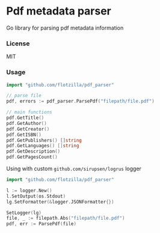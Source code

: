 Pdf metadata parser
====
Go library for parsing pdf metadata information 
 
### License
MIT 

### Usage
```go
import "github.com/flotzilla/pdf_parser"

// parse file
pdf, errors := pdf_parser.ParsePdf("filepath/file.pdf")

// main functions
pdf.GetTitle()
pdf.GetAuthor()
pdf.GetCreator()
pdf.GetISBN()
pdf.GetPublishers() []string
pdf.GetLanguages() []string
pdf.GetDescription()
pdf.GetPagesCount()
```

Using with custom `github.com/sirupsen/logrus` logger

```go
import "github.com/flotzilla/pdf_parser"

l := logger.New()
l.SetOutput(os.Stdout)
lg.SetFormatter(&logger.JSONFormatter{})

SetLogger(lg)
file, _ := filepath.Abs("filepath/file.pdf")
pdf, err := ParsePdf(file)

```
